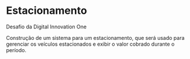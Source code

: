 # Estacionamento
Desafio da Digital Innovation One

Construção de um sistema para um estacionamento, que será usado para gerenciar os veículos estacionados e exibir o valor cobrado durante o período.
